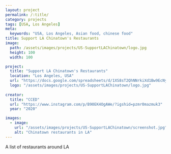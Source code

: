 ```yaml
---
layout: project
permalink: /:title/
category: projects
tags: [USA, Los Angeles]
meta:
  keywords: "USA, Los Angeles, Asian food, chinese food"
title: Support LA Chinatown's Restaurants
image:
  path: /assets/images/projects/US-SupportLAChinatown/logo.jpg
  height: 100
  width: 100

project:
  title: "Support LA Chinatown's Restaurants"
  location: "Los Angeles, USA"
  url: "https://docs.google.com/spreadsheets/d/1XS8sT2QhNNrkiXd1Bw9EcNyr_FE0Rp9NX_Q9yrd2VeE/edit#gid=320934639"
  logo: "/assets/images/projects/US-SupportLAChinatown/logo.jpg"
  
creator:
  title: "CCED"
  url: "https://www.instagram.com/p/B90EK4OgAWe/?igshid=pzmr0mazmuk3"
  year: "2020"

images:
  - image:
    url: "/assets/images/projects/US-SupportLAChinatown/screenshot.jpg"
    alt: "Chinatown restaurants in LA"
---
```

<p>A list of restaurants around LA</p>